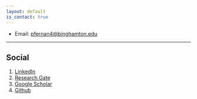 ```yaml
---
layout: default
is_contact: true
---
```


* Email: [pfernan4@binghamton.edu](mailto:pfernan4@binghamton.edu)

---

## Social

1. [LinkedIn](https://www.linkedin.com/in/pravini-fernando-b42b7241/)
2. [Research Gate](https://www.researchgate.net/profile/Pravini_Fernando2)
3. [Google Scholar](https://scholar.google.com/citations?user=cIsD9HkAAAAJ&hl=en&oi=ao)
4. [Github](https://github.com/pravinifernando)
